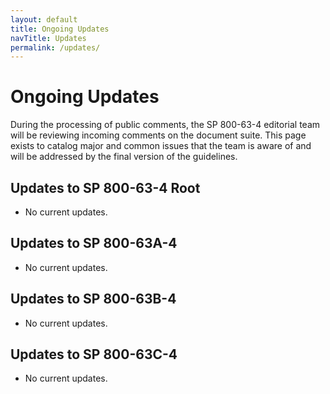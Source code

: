 ```yaml
---
layout: default
title: Ongoing Updates
navTitle: Updates
permalink: /updates/
---
```


# Ongoing Updates

During the processing of public comments, the SP 800-63-4 editorial team
will be reviewing incoming comments on the document suite. 
This page exists to catalog major and common issues
that the team is aware of and will be addressed by the final version of the guidelines.

## Updates to SP 800-63-4 Root

- No current updates.

## Updates to SP 800-63A-4

- No current updates.

## Updates to SP 800-63B-4

- No current updates.

## Updates to SP 800-63C-4

- No current updates.